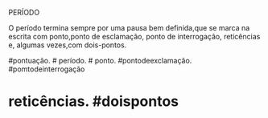 PERÍODO

O período termina sempre por uma pausa bem definida,que se marca na escrita com ponto,ponto de esclamação, ponto de interrogação, reticências e, algumas vezes,com dois-pontos.

#pontuação. # período. # ponto. #pontodeexclamação. #pomtodeinterrogação
# reticências. #doispontos